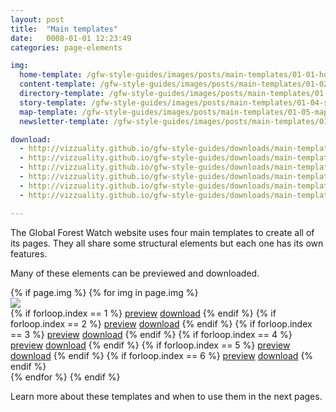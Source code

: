 ```yaml
---
layout: post
title:  "Main templates"
date:   0008-01-01 12:23:49
categories: page-elements

img:
  home-template: /gfw-style-guides/images/posts/main-templates/01-01-home-template.png
  content-template: /gfw-style-guides/images/posts/main-templates/01-02-content-template.png
  directory-template: /gfw-style-guides/images/posts/main-templates/01-03-directory-template.png
  story-template: /gfw-style-guides/images/posts/main-templates/01-04-story-template.png
  map-template: /gfw-style-guides/images/posts/main-templates/01-05-map-template.png
  newsletter-template: /gfw-style-guides/images/posts/main-templates/01-06-newsletter-template.png

download:
  - http://vizzuality.github.io/gfw-style-guides/downloads/main-templates/home/home.zip
  - http://vizzuality.github.io/gfw-style-guides/downloads/main-templates/content/content.zip
  - http://vizzuality.github.io/gfw-style-guides/downloads/main-templates/directory/directory.zip
  - http://vizzuality.github.io/gfw-style-guides/downloads/main-templates/story/story.zip
  - http://vizzuality.github.io/gfw-style-guides/downloads/main-templates/map/map.zip
  - http://vizzuality.github.io/gfw-style-guides/downloads/main-templates/newsletter/newsletter.zip

---
```


The Global Forest Watch website uses four main templates to create all of its pages. They all share
some structural elements but each one has its own features.

<div class="advice">
  <p class="advice_content">Many of these elements can be previewed and downloaded.</p>
</div>

<div class="gallery">
  {% if page.img %}
    {% for img in page.img %}
    <div class="image-container">
      <img src="{{img[1]}}">
      <div class="container">
        {% if forloop.index == 1 %}
          <a class="btn btn--preview" target="_blank" href="{{site.url}}gfw-style-guides/downloads/main-templates/home/index.html">preview</a>
          <a class="btn btn--download" download="home-template.zip" href="{{page.download[0]}}">download</a>
        {% endif %}
        {% if forloop.index == 2 %}
          <a class="btn btn--preview" target="_blank" href="{{site.url}}gfw-style-guides/downloads/main-templates/content/index.html">preview</a>
          <a class="btn btn--download" download="content-template.zip" href="{{page.download[1]}}">download</a>
        {% endif %}
        {% if forloop.index == 3 %}
          <a class="btn btn--preview" target="_blank" href="{{site.url}}gfw-style-guides/downloads/main-templates/directory/index.html">preview</a>
          <a class="btn btn--download" download="directory-template.zip" href="{{page.download[2]}}">download</a>
        {% endif %}
        {% if forloop.index == 4 %}
          <a class="btn btn--preview" target="_blank" href="{{site.url}}gfw-style-guides/downloads/main-templates/story/index.html">preview</a>
          <a class="btn btn--download" download="story-template.zip" href="{{page.download[3]}}">download</a>
        {% endif %}
        {% if forloop.index == 5 %}
          <a class="btn btn--preview" target="_blank" href="{{site.url}}gfw-style-guides/downloads/main-templates/map/index.html">preview</a>
          <a class="btn btn--download" download="map.zip" href="{{page.download[4]}}">download</a>
        {% endif %}
        {% if forloop.index == 6 %}
          <a class="btn btn--preview" target="_blank" href="{{site.url}}gfw-style-guides/downloads/main-templates/newsletter/index.html">preview</a>
          <a class="btn btn--download" download="newsletter.zip" href="{{page.download[5]}}">download</a>
        {% endif %}
      </div>
    </div>
    {% endfor %}
  {% endif %}
</div>

Learn more about these templates and when to use them in the next pages.
